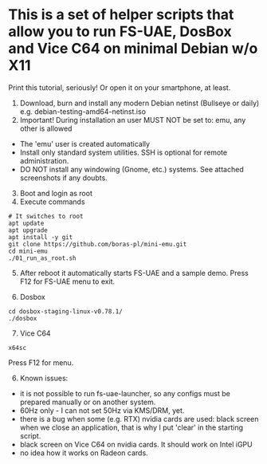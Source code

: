 # This is a set of helper scripts that allow you to run FS-UAE, DosBox and Vice C64 on minimal Debian w/o X11
Print this tutorial, seriously! Or open it on your smartphone, at least.

1. Download, burn and install any modern Debian netinst (Bullseye or daily) e.g. debian-testing-amd64-netinst.iso
2. Important! During installation an user MUST NOT be set to: emu, any other is allowed
- The 'emu' user is created automatically
- Install only standard system utilities. SSH is optional for remote administration.
- DO NOT install any windowing (Gnome, etc.) systems.
See attached screenshots if any doubts.
3. Boot and login as root
4. Execute commands
```
# It switches to root
apt update
apt upgrade
apt install -y git
git clone https://github.com/boras-pl/mini-emu.git
cd mini-emu
./01_run_as_root.sh
```
5. After reboot it automatically starts FS-UAE and a sample demo. Press F12 for FS-UAE menu to exit.

6. Dosbox
```
cd dosbox-staging-linux-v0.78.1/
./dosbox
```
7. Vice C64
```
x64sc
```
Press F12 for menu.

6. Known issues:
- it is not possible to run fs-uae-launcher, so any configs must be prepared manually or on another system.
- 60Hz only - I can not set 50Hz via KMS/DRM, yet.
- there is a bug when some (e.g. RTX) nvidia cards are used: black screen when we close an application, that is why I put 'clear' in the starting script.
- black screen on Vice C64 on nvidia cards. It should work on Intel iGPU
- no idea how it works on Radeon cards.
